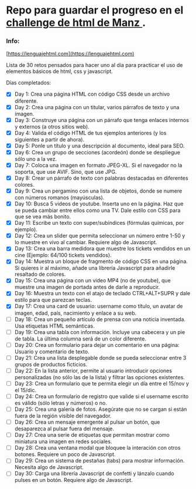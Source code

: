 # Repo para guardar el progreso en el [challenge de html de Manz ](https://lenguajehtml.com/challenge/).

### Info:
[https://lenguajehtml.com](https://lenguajehtml.com)

Lista de 30 retos pensados para hacer uno al dia para practicar el uso de elementos básicos de html, css y javascript.

Días completados:

- [x] Day 1: Crea una página HTML con código CSS desde un archivo diferente.
- [x] Day 2: Crea una página con un titular, varios párrafos de texto y una imagen.
- [x] Day 3: Construye una página con un párrafo que tenga enlaces internos y externos (a otros sitios web).
- [x] Day 4: Valida el código HTML de tus ejemplos anteriores (y los siguientes a partir de ahora).
- [x] Day 5: Ponle un título y una descripción al documento, ideal para SEO.
- [x] Day 6: Crea un grupo de secciones (acordeón) donde se despliegue sólo uno a la vez.
- [x] Day 7: Coloca una imagen en formato JPEG-XL. Si el navegador no la soporta, que use AVIF. Sino, que use JPG.
- [x] Day 8: Crear un párrafo de texto con palabras destacadas en diferentes colores.
- [x] Day 9: Crea un pergamino con una lista de objetos, donde se numere con números romanos (mayúsculas).
- [x] Day 10: Busca 5 videos de youtube. Inserta uno en la página. Haz que se pueda cambiar entre ellos como una TV. Dale estilo con CSS para que se vea más bonito.
- [x] Day 11: Escribe un texto con super/subíndices (fórmulas químicas, por ejemplo).
- [x] Day 12: Crea un slider que permita seleccionar un número entre 1-50 y lo muestre en vivo al cambiar. Requiere algo de Javascript.
- [x] Day 13: Crea una barra medidora que muestre los tickets vendidos en un cine (Ejemplo: 64/100 tickets vendidos).
- [x] Day 14: Muestra un bloque de fragmento de código CSS en una página. Si quieres ir al máximo, añade una librería Javascript para añadirle resaltado de colores.
- [x] Day 15: Crea una página con un video MP4 (no de youtube), que muestre una imagen de portada antes de darle a reproducir.
- [x] Day 16: Muestra un texto con el atajo de teclado CTRL+ALT+SUPR y dale estilo para que parezcan teclas.
- [x] Day 17: Crea una card de usuario: username como título, un avatar de imagen, edad, país, nacimiento y enlace a su web.
- [ ] Day 18: Crea un pequeño artículo de prensa con una noticia inventada. Usa etiquetas HTML semánticas.
- [ ] Day 19: Crea una tabla con información. Incluye una cabecera y un pie de tabla. La última columna será de un color diferente.
- [ ] Day 20: Crea un formulario para dejar un comentario en una página: Usuario y comentario de texto.
- [ ] Day 21: Crea una lista desplegable donde se pueda seleccionar entre 3 grupos de productos ficticios.
- [ ] Day 22: En la lista anterior, permite al usuario introducir opciones personalizadas (no sólo las de la lista) y filtrar las opciones existentes.
- [ ] Day 23: Crea un formulario que te permita elegir un día entre el 15/nov y el 15/dic.
- [ ] Day 24: Crea un formulario de registro que valide si el username escrito es válido (sólo letras y números) o no.
- [ ] Day 25: Crea una galería de fotos. Asegúrate que no se cargan si están fuera de la región visible del navegador.
- [ ] Day 26: Crea un mensaje emergente al pulsar un botón, que desaparezca al pulsar fuera del mensaje.
- [ ] Day 27: Crea una serie de etiquetas que permitan mostrar como miniatura una imagen en redes sociales.
- [ ] Day 28: Crea una ventana modal que bloquee la interación con otros botones. Requiere un poco de Javascript.
- [ ] Day 29: Crea un sistema de pestañas (tabs) para mostrar información. Necesita algo de Javascript.
- [ ] Day 30: Carga una librería Javascript de confetti y lánzalo cuando pulses en un botón. Requiere algo de Javascript.
